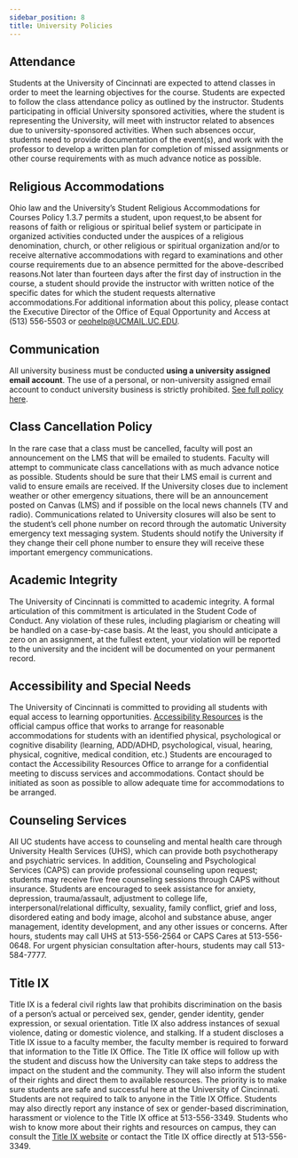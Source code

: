 ```yaml
---
sidebar_position: 8
title: University Policies
---
```


## Attendance

Students at the University of Cincinnati are expected to attend classes in order to meet the learning objectives for the course. Students are expected to follow the class attendance policy as outlined by the instructor. Students participating in official University sponsored activities, where the student is representing the University, will meet with instructor related to absences due to university-sponsored activities. When such absences occur, students need to provide documentation of the event(s), and work with the professor to develop a written plan for completion of missed assignments or other course requirements with as much advance notice as possible.

## Religious Accommodations

Ohio law and the University’s Student Religious Accommodations for Courses Policy 1.3.7 permits a student, upon request,to be absent for reasons of faith or religious or spiritual belief system or participate in organized activities conducted under the auspices of a religious denomination, church, or other religious or spiritual organization and/or to receive alternative accommodations with regard to examinations and other course requirements due to an absence permitted for the above-described reasons.Not later than fourteen days after the first day of instruction in the course, a student should provide the instructor with written notice of the specific dates for which the student requests alternative accommodations.For additional information about this policy, please contact the Executive Director of the Office of Equal Opportunity and Access at (513) 556-5503 or <oeohelp@UCMAIL.UC.EDU>.

## Communication

All university business must be conducted **using a university assigned email account**. The use of a personal, or non-university assigned email account to conduct university business is strictly prohibited. [See full policy here](https://www.uc.edu/content/dam/uc/infosec/docs/policies/Electronic_Mail_Policy_9_1_4.pdf).

## Class Cancellation Policy

In the rare case that a class must be cancelled, faculty will post an announcement on the LMS that will be emailed to students. Faculty will attempt to communicate class cancellations with as much advance notice as possible. Students should be sure that their LMS email is current and valid to ensure emails are received. If the University closes due to inclement weather or other emergency situations, there will be an announcement posted on Canvas (LMS) and if possible on the local news channels (TV and radio). Communications related to University closures will also be sent to the student’s cell phone number on record through the automatic University emergency text messaging system. Students should notify the University if they change their cell phone number to ensure they will receive these important emergency communications.

## Academic Integrity

The University of Cincinnati is committed to academic integrity. A formal articulation of this commitment is articulated in the Student Code of Conduct. Any violation of these rules, including plagiarism or cheating will be handled on a case-by-case basis. At the least, you should anticipate a zero on an assignment, at the fullest extent, your violation will be reported to the university and the incident will be documented on your permanent record.

## Accessibility and Special Needs

The University of Cincinnati is committed to providing all students with equal access to learning opportunities. [Accessibility Resources](http://www.uc.edu/aess/disability.html) is the official campus office that works to arrange for reasonable accommodations for students with an identified physical, psychological or cognitive disability (learning, ADD/ADHD, psychological, visual, hearing, physical, cognitive, medical condition, etc.) Students are encouraged to contact the Accessibility Resources Office to arrange for a confidential meeting to discuss services and accommodations. Contact should be initiated as soon as possible to allow adequate time for accommodations to be arranged.

## Counseling Services

All UC students have access to counseling and mental health care through University Health Services (UHS), which can provide both psychotherapy and psychiatric services. In addition, Counseling and Psychological Services (CAPS) can provide professional counseling upon request; students may receive five free counseling sessions through CAPS without insurance. Students are encouraged to seek assistance for anxiety, depression, trauma/assault, adjustment to college life, interpersonal/relational difficulty, sexuality, family conflict, grief and loss, disordered eating and body image, alcohol and substance abuse, anger management, identity development, and any other issues or concerns. After hours, students may call UHS at 513-556-2564 or CAPS Cares at 513-556-0648. For urgent physician consultation after-hours, students may call 513-584-7777.

<!-- ## Diversity, Equity, and Inclusion

The University of Cincinnati embraces diversity, equity, and inclusion as core values that empower individuals to transform their lives and achieve their highest potential. The University of Cincinnati recognizes a very broad and inclusive concept of diversity that includes commonly recognized considerations such as race, ethnicity, gender, age, disability status, socioeconomic status, gender identity and expression, sexual identity, sexual orientation, religion, and regional or national origin. Going forward, we emphasize that UC’s concept of diversity will retain the capacity to grow with our understanding. Inclusion authentically brings traditionally excluded individuals and/or groups into processes, activities, and decision/policy making. We are committed to creating and fostering a positive learning and working environment based on open communication, mutual respect, and inclusion.

## Valuing Student Identity

The College of Education, Criminal Justice, Human Services, & Information Technology recognizes that gender identity is fluid and respects those that may not identify with the gender binary. Please feel free to share your lived pronouns with the instructors and staff members you may work with, in order to avoid misgendering in the learning space. To learn more about pronoun use, please check out mypronouns.org.

We also understand that names may have some personal, cultural, or familial importance to everyone. If your name is being pronounced incorrectly in class, please make sure to find time to correct me through email or after class. -->

## Title IX

Title IX is a federal civil rights law that prohibits discrimination on the basis of a person’s actual or perceived sex, gender, gender identity, gender expression, or sexual orientation. Title IX also address instances of sexual violence, dating or domestic violence, and stalking. If a student discloses a Title IX issue to a faculty member, the faculty member is required to forward that information to the Title IX Office. The Title IX office will follow up with the student and discuss how the University can take steps to address the impact on the student and the community. They will also inform the student of their rights and direct them to available resources. The priority is to make sure students are safe and successful here at the University of Cincinnati. Students are not required to talk to anyone in the Title IX Office. Students may also directly report any instance of sex or gender-based discrimination, harassment or violence to the Title IX office at 513-556-3349. Students who wish to know more about their rights and resources on campus, they can consult the [Title IX website](http://www.uc.edu/titleix) or contact the Title IX office directly at 513-556-3349.
